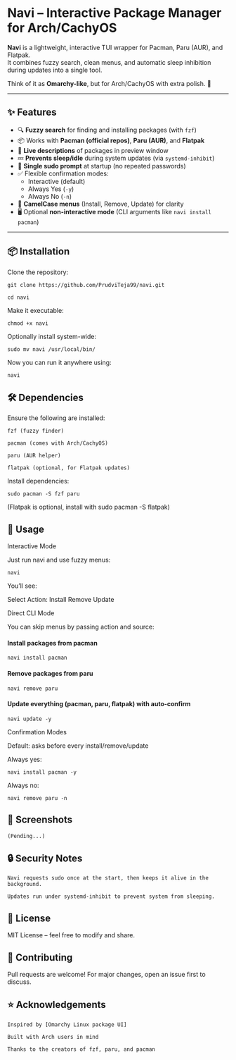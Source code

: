 # Navi – Interactive Package Manager for Arch/CachyOS

**Navi** is a lightweight, interactive TUI wrapper for Pacman, Paru (AUR), and Flatpak.  
It combines fuzzy search, clean menus, and automatic sleep inhibition during updates into a single tool.  

Think of it as **Omarchy-like**, but for Arch/CachyOS with extra polish. 🚀

---

## ✨ Features

- 🔍 **Fuzzy search** for finding and installing packages (with `fzf`)
- 📦 Works with **Pacman (official repos)**, **Paru (AUR)**, and **Flatpak**
- 📖 **Live descriptions** of packages in preview window
- 💤 **Prevents sleep/idle** during system updates (via `systemd-inhibit`)
- 🔑 **Single sudo prompt** at startup (no repeated passwords)
- ✅ Flexible confirmation modes:
  - Interactive (default)
  - Always Yes (`-y`)
  - Always No (`-n`)
- 🧭 **CamelCase menus** (Install, Remove, Update) for clarity
- 🖥️ Optional **non-interactive mode** (CLI arguments like `navi install pacman`)

---

## 📦 Installation

Clone the repository:

    git clone https://github.com/PrudviTeja99/navi.git

    cd navi

Make it executable:

    chmod +x navi

Optionally install system-wide:

    sudo mv navi /usr/local/bin/

Now you can run it anywhere using:

    navi

## 🛠 Dependencies

Ensure the following are installed:

    fzf (fuzzy finder)

    pacman (comes with Arch/CachyOS)

    paru (AUR helper)

    flatpak (optional, for Flatpak updates)

Install dependencies:

    sudo pacman -S fzf paru

(Flatpak is optional, install with sudo pacman -S flatpak)
## 🚀 Usage
Interactive Mode

Just run navi and use fuzzy menus:

    navi

You’ll see:

Select Action:
    Install
    Remove
    Update

Direct CLI Mode

You can skip menus by passing action and source:

#### Install packages from pacman
    navi install pacman

#### Remove packages from paru
    navi remove paru

#### Update everything (pacman, paru, flatpak) with auto-confirm
    navi update -y

Confirmation Modes

Default: asks before every install/remove/update

Always yes:

    navi install pacman -y

Always no:

    navi remove paru -n

## 📸 Screenshots

    (Pending...)

## 🔒 Security Notes

    Navi requests sudo once at the start, then keeps it alive in the background.

    Updates run under systemd-inhibit to prevent system from sleeping.

## 📄 License

MIT License – feel free to modify and share.
## 🤝 Contributing

Pull requests are welcome! For major changes, open an issue first to discuss.
## ⭐ Acknowledgements

    Inspired by [Omarchy Linux package UI]

    Built with Arch users in mind

    Thanks to the creators of fzf, paru, and pacman
